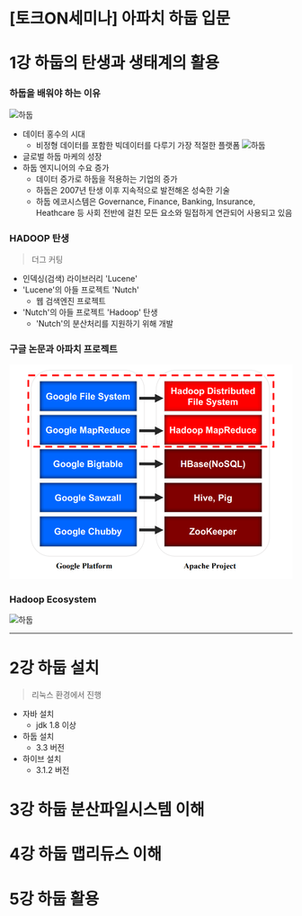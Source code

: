 # [토크ON세미나] 아파치 하둡 입문

# 1강 하둡의 탄생과 생태계의 활용
### 하둡을 배워야 하는 이유
![하둡](https://data-flair.training/blogs/wp-content/uploads/sites/2/2019/02/Why-Hadoop.jpg)
- 데이터 홍수의 시대
  - 비정형 데이터를 포함한 빅데이터를 다루기 가장 적절한 플랫폼
 ![하둡](https://data-flair.training/blogs/wp-content/uploads/sites/2/2019/02/Growth-of-Unstructured-Data.png)
- 글로벌 하둡 마케의 성장
- 하둡 엔지니어의 수요 증가
  - 데이터 증가로 하둡을 적용하는 기업의 증가
  - 하둡은 2007년 탄생 이후 지속적으로 발전해온 성숙한 기술
  - 하둡 에코시스템은 Governance, Finance, Banking, Insurance, Heathcare 등 사회 전반에 걸친 모든 요소와 밀접하게 연관되어 사용되고 있음

### HADOOP 탄생
> 더그 커팅
- 인덱싱(검색) 라이브러리 'Lucene'
- 'Lucene'의 아들 프로젝트 'Nutch'
  - 웹 검색엔진 프로젝트
- 'Nutch'의 아들 프로젝트 'Hadoop' 탄생
  - 'Nutch'의 분산처리를 지원하기 위해 개발

### 구글 논문과 아파치 프로젝트
 ![하둡](%EA%B5%AC%EA%B8%80%EA%B3%BC%20%ED%95%98%EB%91%A1.png)

### Hadoop Ecosystem
![하둡](화면%20캡처%202022-03-13%20222728.png)

---

# 2강 하둡 설치
> 리눅스 환경에서 진행
- 자바 설치
  - jdk 1.8 이상
- 하둡 설치
  - 3.3 버전
- 하이브 설치
  - 3.1.2 버전


# 3강 하둡 분산파일시스템 이해



# 4강 하둡 맵리듀스 이해



# 5강 하둡 활용
